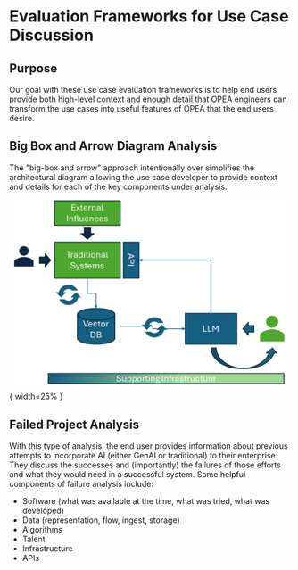 # Evaluation Frameworks for Use Case Discussion
## Purpose
Our goal with these use case evaluation frameworks is to help end users provide both high-level context and enough detail that OPEA engineers can transform the use cases into useful features of OPEA that the end users desire. 

## Big Box and Arrow Diagram Analysis
The "big-box and arrow" approach intentionally over simplifies the architectural diagram allowing the use case developer to provide context and details for each of the key components under analysis. 

![Box and arrow diagram showing external influences, traditional systems, a vector DB and an LLM](Box_n_arrow.png "Simple Box and Arrow Diagram"){ width=25% }


## Failed Project Analysis
With this type of analysis, the end user provides information about previous attempts to incorporate AI (either GenAI or traditional) to their enterprise. They discuss the successes and (importantly) the failures of those efforts and what they would need in a successful system. Some helpful components of failure analysis include: 
- Software (what was available at the time, what was tried, what was developed)
- Data (representation, flow, ingest, storage)
- Algorithms
- Talent
- Infrastructure
- APIs
